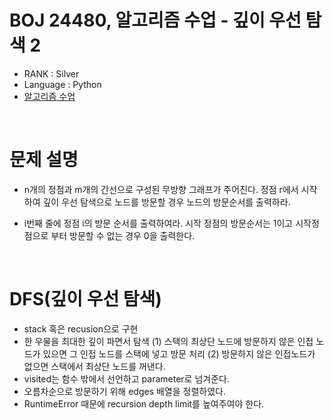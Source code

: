 # BOJ 24480, 알고리즘 수업 - 깊이 우선 탐색 2

- RANK : Silver
- Language : Python
- [알고리즘 수업](https://www.acmicpc.net/problem/24480)

<br/>

# 문제 설명

- n개의 정점과 m개의 간선으로 구성된 무방향 그래프가 주어진다. 정점 r에서 시작하여 깊이 우선 탐색으로 노드를 방문할 경우 노드의 방문순서를 출력하라.

- i번째 줄에 정점 i의 방문 순서를 출력하여라. 시작 정점의 방문순서는 1이고 시작정점으로 부터 방문할 수 없는 경우 0을 출력한다.

<br/>

# DFS(깊이 우선 탐색)

- stack 혹은 recusion으로 구현
- 한 우물을 최대한 깊이 파면서 탐색
  (1) 스택의 최상단 노드에 방문하지 않은 인접 노드가 있으면 그 인접 노드를 스택에 넣고 방문 처리
  (2) 방문하지 않은 인접노드가 없으면 스택에서 최상단 노드를 꺼낸다.
- visited는 함수 밖에서 선언하고 parameter로 넘겨준다.
- 오름차순으로 방문하기 위해 edges 배열을 정렬하였다.
- RuntimeError 때문에 recursion depth limit를 높여주여야 한다.
